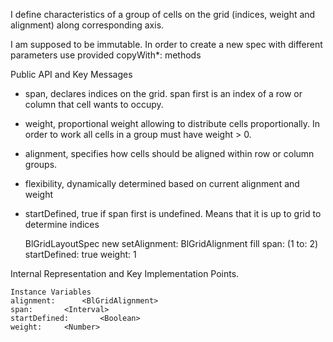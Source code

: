 I define characteristics of a group of cells on the grid (indices, weight and alignment) along corresponding axis.

I am supposed to be immutable. In order to create a new spec with different parameters use provided copyWith*: methods

Public API and Key Messages

- span, declares indices on the grid. span first is an index of a row or column that cell wants to occupy.
- weight, proportional weight allowing to distribute cells proportionally. In order to work all cells in a group must have weight > 0.
- alignment, specifies how cells should be aligned within row or column groups.
- flexibility, dynamically determined based on current alignment and weight
- startDefined, true if span first is undefined. Means that it is up to grid to determine indices

	BlGridLayoutSpec new
		setAlignment: BlGridAlignment fill
		span:  (1 to: 2)
		startDefined:  true
		weight: 1
 
Internal Representation and Key Implementation Points.

    Instance Variables
	alignment:		<BlGridAlignment>
	span:		<Interval>
	startDefined:		<Boolean>
	weight:		<Number>